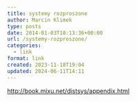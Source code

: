 ```yaml
---
title: systemy rozproszone
author: Marcin Klimek
type: posts
date: 2014-01-03T18:13:36+00:00
url: /systemy-rozproszone/
categories:
  - link
format: link
created: 2023-11-18T19:04
updated: 2024-06-11T14:11
---
```

<http://book.mixu.net/distsys/appendix.html>